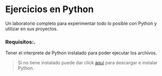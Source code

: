 # Ejercicios en Python

Un laboratorio completo para experimentar todo lo posible con Python y utilizar en sus proyectos.

### Requisitos:.
Tener el interprete de Python instalado para poder ejecutar los archivos.

> Si no tiene instalado puede dar click [aquí](http://www.python.org "Descargar e instalar Python") para descargar e instalar Python.
